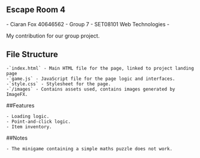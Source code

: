 ## Escape Room 4

\- Ciaran Fox 40646562 - Group 7 - SET08101 Web Technologies -

My contribution for our group project.

## File Structure

	-`index.html` - Main HTML file for the page, linked to project landing page
	-`game.js` - JavaScript file for the page logic and interfaces.
	-`style.css` - Stylesheet for the page.
	-`/images` - Contains assets used, contains images generated by ImageFX.
	
##Features

	- Loading logic.
	- Point-and-click logic.
	- Item inventory.
	
##Notes
	
	- The minigame containing a simple maths puzzle does not work.

